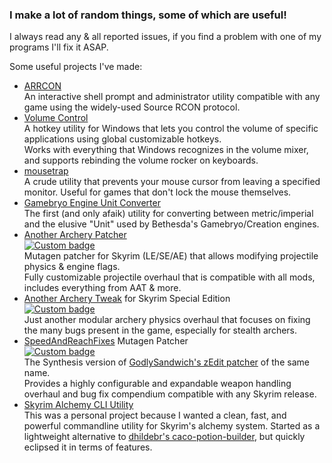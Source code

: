 ### I make a lot of random things, some of which are useful!  

I always read any & all reported issues, if you find a problem with one of my programs I'll fix it ASAP.  

Some useful projects I've made:
- [ARRCON](https://github.com/radj307/ARRCON)  
  An interactive shell prompt and administrator utility compatible with any game using the widely-used Source RCON protocol.
- [Volume Control](https://github.com/radj307/volume-control)  
  A hotkey utility for Windows that lets you control the volume of specific applications using global customizable hotkeys.  
  Works with everything that Windows recognizes in the volume mixer, and supports rebinding the volume rocker on keyboards.
- [mousetrap](https://github.com/radj307/mousetrap)  
  A crude utility that prevents your mouse cursor from leaving a specified monitor. Useful for games that don't lock the mouse themselves.
- [Gamebryo Engine Unit Converter](https://github.com/radj307/Gamebryo-Engine-Unit-Converter)  
  The first (and only afaik) utility for converting between metric/imperial and the elusive "Unit" used by Bethesda's Gamebryo/Creation engines.
- [Another Archery Patcher](https://github.com/Synthesis-Collective/Another-Archery-Patcher)  
  <a href="https://www.nexusmods.com/skyrimspecialedition/mods/53810"><img alt="Custom badge" src="https://img.shields.io/endpoint?style=flat-square&url=https%3A%2F%2Fgist.githubusercontent.com%2Fradj307%2Fe9a80731ee236cc67fb00b698e75201e%2Fraw%2F5230074dfb1a60fba917a1232f9382fa5cfec5db%2Fendpoint.json"></a>  
  Mutagen patcher for Skyrim (LE/SE/AE) that allows modifying projectile physics & engine flags.  
  Fully customizable projectile overhaul that is compatible with all mods, includes everything from AAT & more.
- [Another Archery Tweak](https://github.com/radj307/Another-Archery-Tweak) for Skyrim Special Edition  
  <a href="https://www.nexusmods.com/skyrimspecialedition/mods/41018"><img alt="Custom badge" src="https://img.shields.io/endpoint?style=flat-square&url=https%3A%2F%2Fgist.githubusercontent.com%2Fradj307%2Fe9a80731ee236cc67fb00b698e75201e%2Fraw%2F5230074dfb1a60fba917a1232f9382fa5cfec5db%2Fendpoint.json"></a>  
  Just another modular archery physics overhaul that focuses on fixing the many bugs present in the game, especially for stealth archers.
- [SpeedAndReachFixes](https://github.com/Synthesis-Collective/speedandreachfixes) Mutagen Patcher  
  <a href="https://github.com/Synthesis-Collective/speedandreachfixes"><img alt="Custom badge" src="https://img.shields.io/endpoint?labelColor=2A1F62&style=flat-square&url=https%3A%2F%2Fgist.githubusercontent.com%2Fradj307%2F7d6f4ecf272b649c9fc94eaa26b90396%2Fraw%2Fbc046fd2fe24c587a2aa8640ac9f516d371ca2be%2Fendpoint.json"></a>  
  The Synthesis version of [GodlySandwich's zEdit patcher](https://www.nexusmods.com/skyrimspecialedition/mods/29847) of the same name.  
  Provides a highly configurable and expandable weapon handling overhaul and bug fix compendium compatible with any Skyrim release.
- [Skyrim Alchemy CLI Utility](https://github.com/radj307/alch)  
  This was a personal project because I wanted a clean, fast, and powerful commandline utility for Skyrim's alchemy system.
  Started as a lightweight alternative to [dhildebr's caco-potion-builder](https://github.com/dhildebr/caco-potion-builder), but quickly eclipsed it in terms of features.

  
